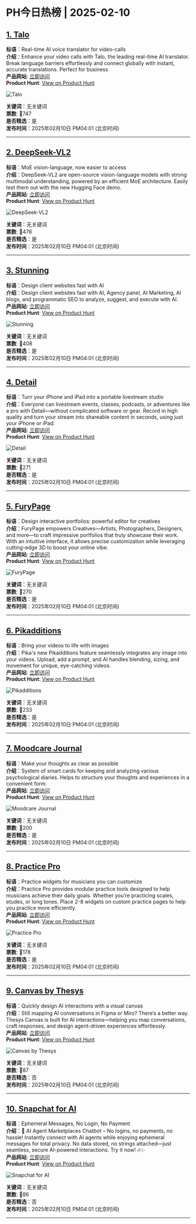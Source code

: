 # PH今日热榜 | 2025-02-10

## [1. Talo](https://www.producthunt.com/posts/talo-ai?utm_campaign=producthunt-api&utm_medium=api-v2&utm_source=Application%3A+linewalker+%28ID%3A+135281%29)  
**标语**：Real-time AI voice translator for video-calls  
**介绍**：Enhance your video calls with Talo, the leading real-time AI translator. Break language barriers effortlessly and connect globally with instant, accurate translations. Perfect for business  
**产品网站**: [立即访问](https://www.producthunt.com/r/NVX4NPXXW3WWKK?utm_campaign=producthunt-api&utm_medium=api-v2&utm_source=Application%3A+linewalker+%28ID%3A+135281%29)  
**Product Hunt**: [View on Product Hunt](https://www.producthunt.com/posts/talo-ai?utm_campaign=producthunt-api&utm_medium=api-v2&utm_source=Application%3A+linewalker+%28ID%3A+135281%29)  

![Talo](https://ph-files.imgix.net/65cc7aee-6b12-4513-8002-55fd89c70118.png?auto=format&fit=crop&frame=1&h=512&w=1024)  

**关键词**：无关键词  
**票数**: 🔺747  
**是否精选**：是  
**发布时间**：2025年02月10日 PM04:01 (北京时间)  

---

## [2.  DeepSeek-VL2](https://www.producthunt.com/posts/deepseek-vl2?utm_campaign=producthunt-api&utm_medium=api-v2&utm_source=Application%3A+linewalker+%28ID%3A+135281%29)  
**标语**：MoE vision-language, now easier to access  
**介绍**：DeepSeek-VL2 are open-source vision-language models with strong multimodal understanding, powered by an efficient MoE architecture. Easily test them out with the new Hugging Face demo.  
**产品网站**: [立即访问](https://www.producthunt.com/r/WQ2SICANUHAIYV?utm_campaign=producthunt-api&utm_medium=api-v2&utm_source=Application%3A+linewalker+%28ID%3A+135281%29)  
**Product Hunt**: [View on Product Hunt](https://www.producthunt.com/posts/deepseek-vl2?utm_campaign=producthunt-api&utm_medium=api-v2&utm_source=Application%3A+linewalker+%28ID%3A+135281%29)  

![ DeepSeek-VL2](https://ph-files.imgix.net/d440447e-5b73-484f-b944-1108521aca1b.jpeg?auto=format&fit=crop&frame=1&h=512&w=1024)  

**关键词**：无关键词  
**票数**: 🔺478  
**是否精选**：是  
**发布时间**：2025年02月10日 PM04:01 (北京时间)  

---

## [3. Stunning](https://www.producthunt.com/posts/stunning-9bbcb88d-5b97-4822-aed6-46f67430eb49?utm_campaign=producthunt-api&utm_medium=api-v2&utm_source=Application%3A+linewalker+%28ID%3A+135281%29)  
**标语**：Design client websites fast with AI  
**介绍**：Design client websites fast with AI, Agency panel, AI Marketing, AI blogs, and programmatic SEO to analyze, suggest, and execute with AI.  
**产品网站**: [立即访问](https://www.producthunt.com/r/W75RKTKZWJSAT2?utm_campaign=producthunt-api&utm_medium=api-v2&utm_source=Application%3A+linewalker+%28ID%3A+135281%29)  
**Product Hunt**: [View on Product Hunt](https://www.producthunt.com/posts/stunning-9bbcb88d-5b97-4822-aed6-46f67430eb49?utm_campaign=producthunt-api&utm_medium=api-v2&utm_source=Application%3A+linewalker+%28ID%3A+135281%29)  

![Stunning](https://ph-files.imgix.net/e81465ba-aa01-4928-90cf-92b5314ed038.jpeg?auto=format&fit=crop&frame=1&h=512&w=1024)  

**关键词**：无关键词  
**票数**: 🔺408  
**是否精选**：是  
**发布时间**：2025年02月10日 PM04:01 (北京时间)  

---

## [4. Detail](https://www.producthunt.com/posts/detail-37ebe32c-dcec-4349-9ead-3cb95205f570?utm_campaign=producthunt-api&utm_medium=api-v2&utm_source=Application%3A+linewalker+%28ID%3A+135281%29)  
**标语**：Turn your iPhone and iPad into a portable livestream studio  
**介绍**：Everyone can livestream events, classes, podcasts, or adventures like a pro with Detail—without complicated software or gear. Record in high quality and turn your stream into shareable content in seconds, using just your iPhone or iPad.  
**产品网站**: [立即访问](https://www.producthunt.com/r/OJNIMCNQYLOBSS?utm_campaign=producthunt-api&utm_medium=api-v2&utm_source=Application%3A+linewalker+%28ID%3A+135281%29)  
**Product Hunt**: [View on Product Hunt](https://www.producthunt.com/posts/detail-37ebe32c-dcec-4349-9ead-3cb95205f570?utm_campaign=producthunt-api&utm_medium=api-v2&utm_source=Application%3A+linewalker+%28ID%3A+135281%29)  

![Detail](https://ph-files.imgix.net/6e4ca554-45a1-4f5f-a9f0-07fb5e4cabd1.jpeg?auto=format&fit=crop&frame=1&h=512&w=1024)  

**关键词**：无关键词  
**票数**: 🔺271  
**是否精选**：是  
**发布时间**：2025年02月10日 PM04:01 (北京时间)  

---

## [5. FuryPage](https://www.producthunt.com/posts/furypage-2?utm_campaign=producthunt-api&utm_medium=api-v2&utm_source=Application%3A+linewalker+%28ID%3A+135281%29)  
**标语**：Design interactive portfolios: powerful editor for creatives  
**介绍**：FuryPage empowers Creatives—Artists, Photographers, Designers, and more—to craft impressive portfolios that truly showcase their work. With an intuitive interface, it allows precise customization while leveraging cutting-edge 3D to boost your online vibe.  
**产品网站**: [立即访问](https://www.producthunt.com/r/AHTR6HRVPX6IYV?utm_campaign=producthunt-api&utm_medium=api-v2&utm_source=Application%3A+linewalker+%28ID%3A+135281%29)  
**Product Hunt**: [View on Product Hunt](https://www.producthunt.com/posts/furypage-2?utm_campaign=producthunt-api&utm_medium=api-v2&utm_source=Application%3A+linewalker+%28ID%3A+135281%29)  

![FuryPage](https://ph-files.imgix.net/11e402c1-1601-43a0-b0d8-b42f4ecf0610.png?auto=format&fit=crop&frame=1&h=512&w=1024)  

**关键词**：无关键词  
**票数**: 🔺270  
**是否精选**：是  
**发布时间**：2025年02月10日 PM04:01 (北京时间)  

---

## [6. Pikadditions](https://www.producthunt.com/posts/pikadditions?utm_campaign=producthunt-api&utm_medium=api-v2&utm_source=Application%3A+linewalker+%28ID%3A+135281%29)  
**标语**：Bring your videos to life with images  
**介绍**：Pika's new Pikadditions feature seamlessly integrates any image into your videos. Upload, add a prompt, and AI handles blending, sizing, and movement for unique, eye-catching videos.  
**产品网站**: [立即访问](https://www.producthunt.com/r/CM76XLQW2EJPB4?utm_campaign=producthunt-api&utm_medium=api-v2&utm_source=Application%3A+linewalker+%28ID%3A+135281%29)  
**Product Hunt**: [View on Product Hunt](https://www.producthunt.com/posts/pikadditions?utm_campaign=producthunt-api&utm_medium=api-v2&utm_source=Application%3A+linewalker+%28ID%3A+135281%29)  

![Pikadditions](https://ph-files.imgix.net/b3c24d73-9f86-434a-840c-e6620ca2c2ec.png?auto=format&fit=crop&frame=1&h=512&w=1024)  

**关键词**：无关键词  
**票数**: 🔺233  
**是否精选**：是  
**发布时间**：2025年02月10日 PM04:01 (北京时间)  

---

## [7. Moodcare Journal](https://www.producthunt.com/posts/moodcare-journal?utm_campaign=producthunt-api&utm_medium=api-v2&utm_source=Application%3A+linewalker+%28ID%3A+135281%29)  
**标语**：Make your thoughts as clear as possible  
**介绍**：System of smart cards for keeping and analyzing various psychological diaries. Helps to structure your thoughts and experiences in a convenient form.  
**产品网站**: [立即访问](https://www.producthunt.com/r/P6VI72DUSYZHY3?utm_campaign=producthunt-api&utm_medium=api-v2&utm_source=Application%3A+linewalker+%28ID%3A+135281%29)  
**Product Hunt**: [View on Product Hunt](https://www.producthunt.com/posts/moodcare-journal?utm_campaign=producthunt-api&utm_medium=api-v2&utm_source=Application%3A+linewalker+%28ID%3A+135281%29)  

![Moodcare Journal](https://ph-files.imgix.net/d60dde39-c962-4f74-a4dc-1484b370d4f5.png?auto=format&fit=crop&frame=1&h=512&w=1024)  

**关键词**：无关键词  
**票数**: 🔺200  
**是否精选**：是  
**发布时间**：2025年02月10日 PM04:01 (北京时间)  

---

## [8. Practice Pro ](https://www.producthunt.com/posts/practice-pro-2?utm_campaign=producthunt-api&utm_medium=api-v2&utm_source=Application%3A+linewalker+%28ID%3A+135281%29)  
**标语**：Practice widgets for musicians you can customize   
**介绍**：Practice Pro provides modular practice tools designed to help musicians achieve their daily goals. Whether you’re practicing scales, etudes, or long tones. Place 2-8 widgets on custom practice pages to help you practice more efficiently.  
**产品网站**: [立即访问](https://www.producthunt.com/r/FFB2AHHOMZJN63?utm_campaign=producthunt-api&utm_medium=api-v2&utm_source=Application%3A+linewalker+%28ID%3A+135281%29)  
**Product Hunt**: [View on Product Hunt](https://www.producthunt.com/posts/practice-pro-2?utm_campaign=producthunt-api&utm_medium=api-v2&utm_source=Application%3A+linewalker+%28ID%3A+135281%29)  

![Practice Pro ](https://ph-files.imgix.net/8e95202d-ed8e-4a0c-a351-79b0df37fc3f.png?auto=format&fit=crop&frame=1&h=512&w=1024)  

**关键词**：无关键词  
**票数**: 🔺178  
**是否精选**：是  
**发布时间**：2025年02月10日 PM04:01 (北京时间)  

---

## [9. Canvas by Thesys](https://www.producthunt.com/posts/canvas-by-thesys?utm_campaign=producthunt-api&utm_medium=api-v2&utm_source=Application%3A+linewalker+%28ID%3A+135281%29)  
**标语**：Quickly design AI interactions with a visual canvas  
**介绍**：Still mapping AI conversations in Figma or Miro? There’s a better way. Thesys Canvas is built for AI interactions—helping you map conversations, craft responses, and design agent-driven experiences effortlessly.  
**产品网站**: [立即访问](https://www.producthunt.com/r/G3DJOJGBNUYLV4?utm_campaign=producthunt-api&utm_medium=api-v2&utm_source=Application%3A+linewalker+%28ID%3A+135281%29)  
**Product Hunt**: [View on Product Hunt](https://www.producthunt.com/posts/canvas-by-thesys?utm_campaign=producthunt-api&utm_medium=api-v2&utm_source=Application%3A+linewalker+%28ID%3A+135281%29)  

![Canvas by Thesys](https://ph-files.imgix.net/73d41eb2-b5b6-4128-90e7-32458396fd13.png?auto=format&fit=crop&frame=1&h=512&w=1024)  

**关键词**：无关键词  
**票数**: 🔺87  
**是否精选**：否  
**发布时间**：2025年02月10日 PM04:01 (北京时间)  

---

## [10. Snapchat for AI](https://www.producthunt.com/posts/snapchat-for-ai?utm_campaign=producthunt-api&utm_medium=api-v2&utm_source=Application%3A+linewalker+%28ID%3A+135281%29)  
**标语**：Ephemeral Messages, No Login, No Payment  
**介绍**：🚀 AI Agent Marketplaces Chatbot – No logins, no payments, no hassle! Instantly connect with AI agents while enjoying ephemeral messages for total privacy. No data stored, no strings attached—just seamless, secure AI-powered interactions. Try it now! 🔥✨  
**产品网站**: [立即访问](https://www.producthunt.com/r/XX47A7U6UFTRWD?utm_campaign=producthunt-api&utm_medium=api-v2&utm_source=Application%3A+linewalker+%28ID%3A+135281%29)  
**Product Hunt**: [View on Product Hunt](https://www.producthunt.com/posts/snapchat-for-ai?utm_campaign=producthunt-api&utm_medium=api-v2&utm_source=Application%3A+linewalker+%28ID%3A+135281%29)  

![Snapchat for AI](https://ph-files.imgix.net/ee1505fc-0b16-4bba-83ab-cad6d8bc3792.png?auto=format&fit=crop&frame=1&h=512&w=1024)  

**关键词**：无关键词  
**票数**: 🔺86  
**是否精选**：否  
**发布时间**：2025年02月10日 PM04:01 (北京时间)  

---

